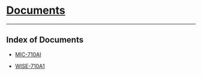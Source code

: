 # [Documents](https://advantechralph.github.io)

---

## Index of Documents

- [MIC-710AI](https://advantechralph.github.io/documents/mic710ai)

- [WISE-710A1](https://advantechralph.github.io/documents/wise710a1)



